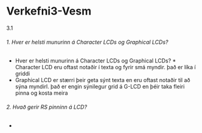 # Verkefni3-Vesm
3.1
###### 1. Hver er helsti munurinn á Character LCDs og Graphical LCDs?
  *  Hver er helsti munurinn á Character LCDs og Graphical LCDs?
    *  Character LCD eru oftast notaðir í texta og fyrir smá myndir. það er líka í griddi
  *  Graphical LCD er stærri þeir geta sýnt texta en eru oftast notaðir til að sýna myndirl. það er engin sýnilegur grid á G-LCD en þéir taka fleiri pinna og kosta meira
###### 2. Hvað gerir RS pinninn á LCD?
  *  
